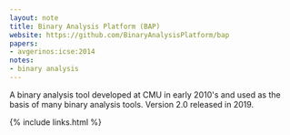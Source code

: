 ```yaml
---
layout: note
title: Binary Analysis Platform (BAP)
website: https://github.com/BinaryAnalysisPlatform/bap
papers:
- avgerinos:icse:2014
notes:
- binary analysis
---
```


A binary analysis tool developed at CMU in early 2010's
and used as the basis of many binary analysis tools.
Version 2.0 released in 2019.

{% include links.html %}
